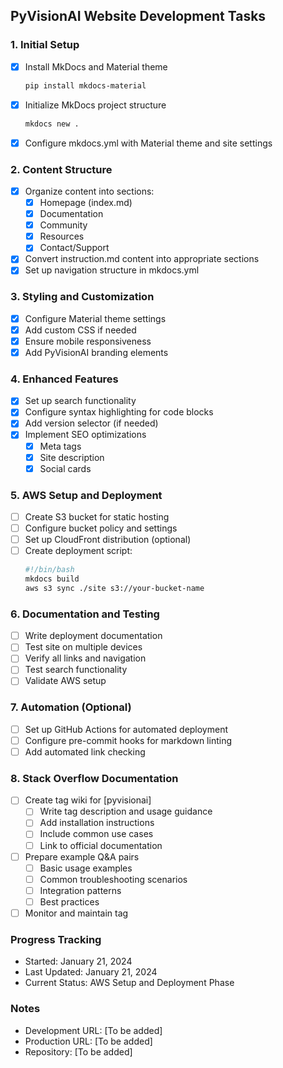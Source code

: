 ## PyVisionAI Website Development Tasks

### 1. Initial Setup
- [x] Install MkDocs and Material theme
  ```bash
  pip install mkdocs-material
  ```
- [x] Initialize MkDocs project structure
  ```bash
  mkdocs new .
  ```
- [x] Configure mkdocs.yml with Material theme and site settings

### 2. Content Structure
- [x] Organize content into sections:
  - [x] Homepage (index.md)
  - [x] Documentation
  - [x] Community
  - [x] Resources
  - [x] Contact/Support
- [x] Convert instruction.md content into appropriate sections
- [x] Set up navigation structure in mkdocs.yml

### 3. Styling and Customization
- [x] Configure Material theme settings
- [x] Add custom CSS if needed
- [x] Ensure mobile responsiveness
- [x] Add PyVisionAI branding elements

### 4. Enhanced Features
- [x] Set up search functionality
- [x] Configure syntax highlighting for code blocks
- [x] Add version selector (if needed)
- [x] Implement SEO optimizations
  - [x] Meta tags
  - [x] Site description
  - [x] Social cards

### 5. AWS Setup and Deployment
- [ ] Create S3 bucket for static hosting
- [ ] Configure bucket policy and settings
- [ ] Set up CloudFront distribution (optional)
- [ ] Create deployment script:
  ```bash
  #!/bin/bash
  mkdocs build
  aws s3 sync ./site s3://your-bucket-name
  ```

### 6. Documentation and Testing
- [ ] Write deployment documentation
- [ ] Test site on multiple devices
- [ ] Verify all links and navigation
- [ ] Test search functionality
- [ ] Validate AWS setup

### 7. Automation (Optional)
- [ ] Set up GitHub Actions for automated deployment
- [ ] Configure pre-commit hooks for markdown linting
- [ ] Add automated link checking

### 8. Stack Overflow Documentation
- [ ] Create tag wiki for [pyvisionai]
  - [ ] Write tag description and usage guidance
  - [ ] Add installation instructions
  - [ ] Include common use cases
  - [ ] Link to official documentation
- [ ] Prepare example Q&A pairs
  - [ ] Basic usage examples
  - [ ] Common troubleshooting scenarios
  - [ ] Integration patterns
  - [ ] Best practices
- [ ] Monitor and maintain tag

### Progress Tracking
- Started: January 21, 2024
- Last Updated: January 21, 2024
- Current Status: AWS Setup and Deployment Phase

### Notes
- Development URL: [To be added]
- Production URL: [To be added]
- Repository: [To be added] 
